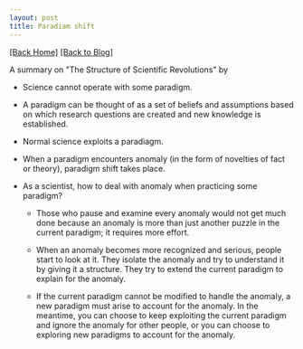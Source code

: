 ```yaml
---
layout: post
title: Paradiam shift
---  
```

[[Back Home]](/)  [[Back to Blog]](/blogs/post)   

A summary on "The Structure of Scientific Revolutions" by

* Science cannot operate with some paradigm.

* A paradigm can be thought of as a set of beliefs and assumptions based on which research questions are created and new knowledge is established.  

* Normal science exploits a paradiagm.  

* When a paradigm encounters anomaly (in the form of novelties of fact or theory), paradigm shift takes place. 

* As a scientist, how to deal with anomaly when practicing some paradigm?

    * Those who pause and examine every anomaly would not get much done because an anomaly is more than just another puzzle in the current paradigm; it requires more effort. 

    * When an anomaly becomes more recognized and serious, people start to look at it. They isolate the anomaly and try to understand it by giving it a structure. They try to extend the current paradigm to explain for the anomaly. 

    * If the current paradigm cannot be modified to handle the anomaly, a new paradigm must arise to account for the anomaly. In the meantime, you can choose to keep exploiting the current paradigm and ignore the anomaly for other people, or you can choose to exploring new paradigms to account for the anomaly.   